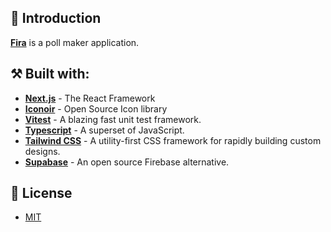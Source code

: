 ## 👋 Introduction

[**Fira**](https://fira.vercel.app/) is a poll maker application.

## ⚒️ Built with:

- [**Next.js**](https://nextjs.org/) - The React Framework
- [**Iconoir**](https://iconoir.com/) - Open Source Icon library
- [**Vitest**](https://vitest.dev/) - A blazing fast unit test framework.
- [**Typescript**](https://www.typescriptlang.org/) - A superset of JavaScript.
- [**Tailwind CSS**](https://tailwindcss.com/) - A utility-first CSS framework for rapidly building custom designs.
- [**Supabase**](https://supabase.com/) - An open source Firebase alternative.

## 🔑 License

- [MIT](https://github.com/techwithmat/fira/blob/main/LICENSE)
